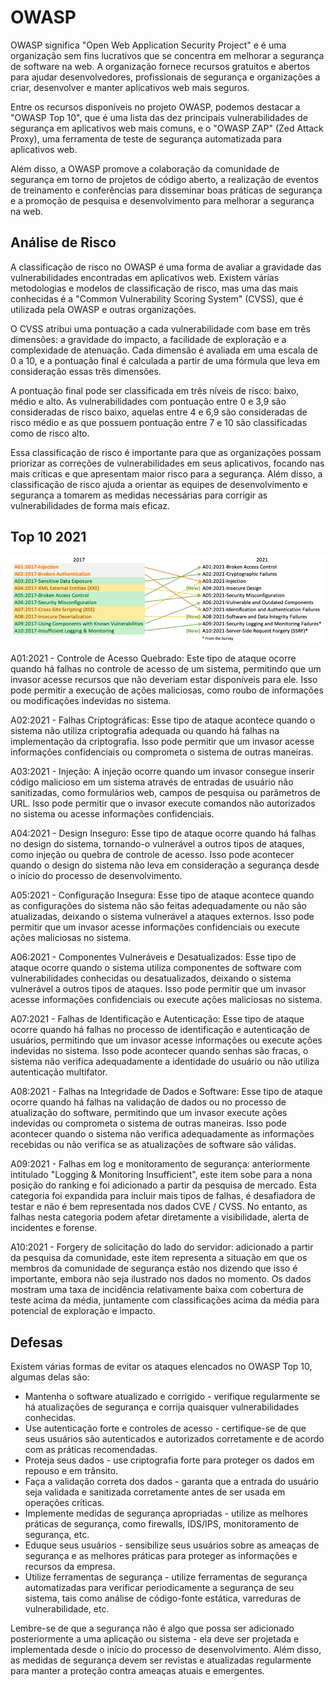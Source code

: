 # OWASP

OWASP significa "Open Web Application Security Project" e é uma organização sem fins lucrativos que se concentra em melhorar a segurança de software na web. A organização fornece recursos gratuitos e abertos para ajudar desenvolvedores, profissionais de segurança e organizações a criar, desenvolver e manter aplicativos web mais seguros.

Entre os recursos disponíveis no projeto OWASP, podemos destacar a "OWASP Top 10", que é uma lista das dez principais vulnerabilidades de segurança em aplicativos web mais comuns, e o "OWASP ZAP" (Zed Attack Proxy), uma ferramenta de teste de segurança automatizada para aplicativos web.

Além disso, a OWASP promove a colaboração da comunidade de segurança em torno de projetos de código aberto, a realização de eventos de treinamento e conferências para disseminar boas práticas de segurança e a promoção de pesquisa e desenvolvimento para melhorar a segurança na web.

## Análise de Risco

A classificação de risco no OWASP é uma forma de avaliar a gravidade das vulnerabilidades encontradas em aplicativos web. Existem várias metodologias e modelos de classificação de risco, mas uma das mais conhecidas é a "Common Vulnerability Scoring System" (CVSS), que é utilizada pela OWASP e outras organizações.

O CVSS atribui uma pontuação a cada vulnerabilidade com base em três dimensões: a gravidade do impacto, a facilidade de exploração e a complexidade de atenuação. Cada dimensão é avaliada em uma escala de 0 a 10, e a pontuação final é calculada a partir de uma fórmula que leva em consideração essas três dimensões.

A pontuação final pode ser classificada em três níveis de risco: baixo, médio e alto. As vulnerabilidades com pontuação entre 0 e 3,9 são consideradas de risco baixo, aquelas entre 4 e 6,9 são consideradas de risco médio e as que possuem pontuação entre 7 e 10 são classificadas como de risco alto.

Essa classificação de risco é importante para que as organizações possam priorizar as correções de vulnerabilidades em seus aplicativos, focando nas mais críticas e que apresentam maior risco para a segurança. Além disso, a classificação de risco ajuda a orientar as equipes de desenvolvimento e segurança a tomarem as medidas necessárias para corrigir as vulnerabilidades de forma mais eficaz.

## Top 10 2021

![owasp top10](images/mapping.png)

A01:2021 - Controle de Acesso Quebrado: Este tipo de ataque ocorre quando há falhas no controle de acesso de um sistema, permitindo que um invasor acesse recursos que não deveriam estar disponíveis para ele. Isso pode permitir a execução de ações maliciosas, como roubo de informações ou modificações indevidas no sistema.

A02:2021 - Falhas Criptográficas: Esse tipo de ataque acontece quando o sistema não utiliza criptografia adequada ou quando há falhas na implementação da criptografia. Isso pode permitir que um invasor acesse informações confidenciais ou comprometa o sistema de outras maneiras.

A03:2021 - Injeção: A injeção ocorre quando um invasor consegue inserir código malicioso em um sistema através de entradas de usuário não sanitizadas, como formulários web, campos de pesquisa ou parâmetros de URL. Isso pode permitir que o invasor execute comandos não autorizados no sistema ou acesse informações confidenciais.

A04:2021 - Design Inseguro: Esse tipo de ataque ocorre quando há falhas no design do sistema, tornando-o vulnerável a outros tipos de ataques, como injeção ou quebra de controle de acesso. Isso pode acontecer quando o design do sistema não leva em consideração a segurança desde o início do processo de desenvolvimento.

A05:2021 - Configuração Insegura: Esse tipo de ataque acontece quando as configurações do sistema não são feitas adequadamente ou não são atualizadas, deixando o sistema vulnerável a ataques externos. Isso pode permitir que um invasor acesse informações confidenciais ou execute ações maliciosas no sistema.

A06:2021 - Componentes Vulneráveis e Desatualizados: Esse tipo de ataque ocorre quando o sistema utiliza componentes de software com vulnerabilidades conhecidas ou desatualizados, deixando o sistema vulnerável a outros tipos de ataques. Isso pode permitir que um invasor acesse informações confidenciais ou execute ações maliciosas no sistema.

A07:2021 - Falhas de Identificação e Autenticação: Esse tipo de ataque ocorre quando há falhas no processo de identificação e autenticação de usuários, permitindo que um invasor acesse informações ou execute ações indevidas no sistema. Isso pode acontecer quando senhas são fracas, o sistema não verifica adequadamente a identidade do usuário ou não utiliza autenticação multifator.

A08:2021 - Falhas na Integridade de Dados e Software: Esse tipo de ataque ocorre quando há falhas na validação de dados ou no processo de atualização do software, permitindo que um invasor execute ações indevidas ou comprometa o sistema de outras maneiras. Isso pode acontecer quando o sistema não verifica adequadamente as informações recebidas ou não verifica se as atualizações de software são válidas.

A09:2021 - Falhas em log e monitoramento de segurança: anteriormente intitulado "Logging & Monitoring Insufficient", este item sobe para a nona posição do ranking e foi adicionado a partir da pesquisa de mercado. Esta categoria foi expandida para incluir mais tipos de falhas, é desafiadora de testar e não é bem representada nos dados CVE / CVSS. No entanto, as falhas nesta categoria podem afetar diretamente a visibilidade, alerta de incidentes e forense.

A10:2021 - Forgery de solicitação do lado do servidor: adicionado a partir da pesquisa da comunidade, este item representa a situação em que os membros da comunidade de segurança estão nos dizendo que isso é importante, embora não seja ilustrado nos dados no momento. Os dados mostram uma taxa de incidência relativamente baixa com cobertura de teste acima da média, juntamente com classificações acima da média para potencial de exploração e impacto.

## Defesas


Existem várias formas de evitar os ataques elencados no OWASP Top 10, algumas delas são:

- Mantenha o software atualizado e corrigido - verifique regularmente se há atualizações de segurança e corrija quaisquer vulnerabilidades conhecidas.
- Use autenticação forte e controles de acesso - certifique-se de que seus usuários são autenticados e autorizados corretamente e de acordo com as práticas recomendadas.
- Proteja seus dados - use criptografia forte para proteger os dados em repouso e em trânsito.
- Faça a validação correta dos dados - garanta que a entrada do usuário seja validada e sanitizada corretamente antes de ser usada em operações críticas.
- Implemente medidas de segurança apropriadas - utilize as melhores práticas de segurança, como firewalls, IDS/IPS, monitoramento de segurança, etc.
- Eduque seus usuários - sensibilize seus usuários sobre as ameaças de segurança e as melhores práticas para proteger as informações e recursos da empresa.
- Utilize ferramentas de segurança - utilize ferramentas de segurança automatizadas para verificar periodicamente a segurança de seu sistema, tais como análise de código-fonte estática, varreduras de vulnerabilidade, etc.

Lembre-se de que a segurança não é algo que possa ser adicionado posteriormente a uma aplicação ou sistema - ela deve ser projetada e implementada desde o início do processo de desenvolvimento. Além disso, as medidas de segurança devem ser revistas e atualizadas regularmente para manter a proteção contra ameaças atuais e emergentes.
